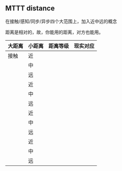 ## MTTT distance

在接触/感知/同步/异步四个大范围上，加入近中远的概念

距离是相对的，故，你能用的距离，对方也能用。

| 大距离 | 小距离 | 距离等级 | 现实对应 |
| ------ | ------ | -------- | -------- |
| 接触   | 近     |          |          |
|        | 中     |          |          |
|        | 远     |          |          |
|        | 近     |          |          |
|        | 中     |          |          |
|        | 远     |          |          |
|        | 近     |          |          |
|        | 中     |          |          |
|        | 远     |          |          |
|        | 近     |          |          |
|        | 中     |          |          |
|        | 远     |          |          |

